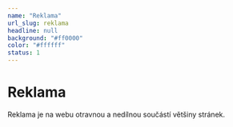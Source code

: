 ```yaml
---
name: "Reklama"
url_slug: reklama
headline: null
background: "#ff0000"
color: "#ffffff"
status: 1
---
```


# Reklama

Reklama je na webu otravnou a nedílnou součástí většiny stránek.
